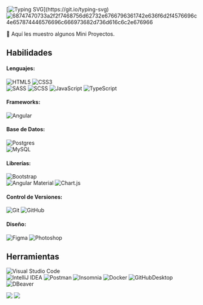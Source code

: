 [![Typing SVG](https://readme-typing-svg.demolab.com?font=Fira+Code&pause=1000&color=ffff&width=700&lines=Hola%2C+soy+Cristian.+Soy+un+Desarrollador+Front-End.)](https://git.io/typing-svg)
![68747470733a2f2f7468756d62732e6766796361742e636f6d2f4576696c4e657874446576696c666973682d736d616c6c2e676966](https://i.imgur.com/zORdDF5.png)

📌 Aquí les muestro algunos Mini Proyectos.

 ## Habilidades
 #### Lenguajes:
  ![HTML5](https://img.shields.io/badge/html5-%23E34F26.svg?style=for-the-badge&logo=html5&logoColor=white) 
  ![CSS3](https://img.shields.io/badge/css3-%231572B6.svg?style=for-the-badge&logo=css3&logoColor=white)  
  ![SASS](https://img.shields.io/badge/SASS-hotpink.svg?style=for-the-badge&logo=SASS&logoColor=white)
  ![SCSS](https://img.shields.io/badge/SCSS-hotpink.svg?style=for-the-badge&logo=SCSS&logoColor=white) 
  ![JavaScript](https://img.shields.io/badge/javascript-%23323330.svg?style=for-the-badge&logo=javascript&logoColor=%23F7DF1E) 
  ![TypeScript](https://img.shields.io/badge/typescript-%231572B6.svg?style=for-the-badge&logo=typescript&logoColor=white) 
  
#### Frameworks:
  ![Angular](https://img.shields.io/badge/angular-%23DD0031.svg?style=for-the-badge&logo=angular&logoColor=white) 
  
#### Base de Datos:
  ![Postgres](https://img.shields.io/badge/postgres-%23316192.svg?style=for-the-badge&logo=postgresql&logoColor=white)  
  ![MySQL](https://img.shields.io/badge/mysql-4479A1.svg?style=for-the-badge&logo=mysql&logoColor=white)

#### Librerías:
  ![Bootstrap](https://img.shields.io/badge/bootstrap-%238511FA.svg?style=for-the-badge&logo=bootstrap&logoColor=white)  
  ![Angular Material](https://img.shields.io/badge/angular_material-%23563D7C.svg?style=for-the-badge&logo=angular_material&logoColor=white)
  ![Chart.js](https://img.shields.io/badge/chart.js-F5788D.svg?style=for-the-badge&logo=chart.js&logoColor=white)
  
#### Control de Versiones:
  ![Git](https://img.shields.io/badge/git-%2320232a.svg?style=for-the-badge&logo=git&logoColor=%2361DAFB) 
  ![GitHub](https://img.shields.io/badge/github-%2320232a.svg?style=for-the-badge&logo=github&logoColor=%2361DAFB) 
  
#### Diseño:
  ![Figma](https://img.shields.io/badge/figma-%23F24E1E.svg?style=for-the-badge&logo=figma&logoColor=white)
  ![Photoshop](https://img.shields.io/badge/photoshop-%2331A8FF.svg?style=for-the-badge&logo=adobe%20photoshop&logoColor=white)
  
## Herramientas
  ![Visual Studio Code](https://img.shields.io/badge/Visual%20Studio%20Code-0078d7.svg?style=for-the-badge&logo=visual-studio-code&logoColor=white)  
  ![IntelliJ IDEA](https://img.shields.io/badge/IntelliJIDEA-000000.svg?style=for-the-badge&logo=intellij-idea&logoColor=white)
  ![Postman](https://img.shields.io/badge/Postman-FF6C37?style=for-the-badge&logo=postman&logoColor=white)
  ![Insomnia](https://img.shields.io/badge/Insomnia-black?style=for-the-badge&logo=insomnia&logoColor=5849BE)
  ![Docker](https://img.shields.io/badge/docker-%230db7ed.svg?style=for-the-badge&logo=docker&logoColor=white)
  ![GitHubDesktop](https://img.shields.io/badge/github%20desktop-%2320232a.svg?style=for-the-badge&logo=github&logoColor=%2361DAFB) 
  ![DBeaver](https://img.shields.io/badge/DBeaver-0078d7.svg?style=for-the-badge&logo=visual-studio-code&logoColor=white)  


![](https://github-profile-summary-cards.vercel.app/api/cards/stats?username=CrisLara-Dev&theme=github_dark) 
![](https://komarev.com/ghpvc/?username=CrisLara-Dev)

